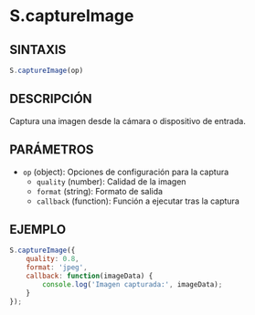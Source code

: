 # S.captureImage

## SINTAXIS
```javascript
S.captureImage(op)
```

## DESCRIPCIÓN
Captura una imagen desde la cámara o dispositivo de entrada.

## PARÁMETROS
- `op` (object): Opciones de configuración para la captura
  - `quality` (number): Calidad de la imagen
  - `format` (string): Formato de salida
  - `callback` (function): Función a ejecutar tras la captura

## EJEMPLO
```javascript
S.captureImage({
    quality: 0.8,
    format: 'jpeg',
    callback: function(imageData) {
        console.log('Imagen capturada:', imageData);
    }
});
```